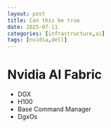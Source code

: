 ```yaml
---
layout: post
title: Can this be true
date: 2025-07-11
categories: [infrastructure,ai]
tags: [nvidia,dell]
---
```


# Nvidia AI Fabric

* DGX
* H100
* Base Command Manager
* DgxOs

